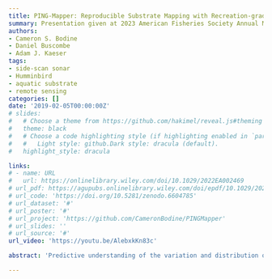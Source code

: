 ```yaml
---
title: PING-Mapper: Reproducible Substrate Mapping with Recreation-grade Sonar Systems
summary: Presentation given at 2023 American Fisheries Society Annual Meeting in Grand Rapids, MI.
authors: 
- Cameron S. Bodine
- Daniel Buscombe
- Adam J. Kaeser
tags:
- side-scan sonar
- Humminbird
- aquatic substrate
- remote sensing
categories: []
date: '2019-02-05T00:00:00Z'
# slides:
#   # Choose a theme from https://github.com/hakimel/reveal.js#theming
#   theme: black
#   # Choose a code highlighting style (if highlighting enabled in `params.toml`)
#   #   Light style: github.Dark style: dracula (default).
#   highlight_style: dracula

links:
# - name: URL
#   url: https://onlinelibrary.wiley.com/doi/10.1029/2022EA002469
# url_pdf: https://agupubs.onlinelibrary.wiley.com/doi/epdf/10.1029/2022EA002469
# url_code: 'https://doi.org/10.5281/zenodo.6604785'
# url_dataset: '#'
# url_poster: '#'
# url_project: 'https://github.com/CameronBodine/PINGMapper'
# url_slides: ''
# url_source: '#'
url_video: 'https://youtu.be/AlebxkKn83c'

abstract: 'Predictive understanding of the variation and distribution of substrates at large spatial extents in aquatic systems is severely lacking. This hampers efforts to numerically predict the occurrence and distribution of specific benthic habitats important to aquatic species, which must be observed in the field. Existing survey methods are limited in scale, require heavy and technically sophisticated survey equipment, or are prohibitively expensive for surveying and mapping. Recreation-grade side scan sonar (SSS) instruments, or fishfinders, have demonstrated their unparalleled value in a lightweight and easily-to-deploy system to image benthic habitats efficiently at the landscape-level. Existing methods for generating geospatial datasets from these sonar systems require a high-level of interaction from the user and are primarily closed-source, limiting opportunities for community-driven enhancements. We introduce PING-Mapper, an open-source and freely available Python-based software for generating geospatial benthic datasets from recreation-grade SSS systems. PING-Mapper is an end-to-end framework for surveying and mapping aquatic systems at large spatial extents reproducibly, with minimal intervention from the user. Version 1.0 of the software (Summer 2022) decodes sonar recordings from any existing Humminbird® side imaging system, export plots of sonar intensities and sensor-derived bedpicks and generates georeferenced mosaics of geometrically corrected sonar imagery. Version 2.0 of the software, to be released Summer 2023, extends PING-Mapper functionality by incorporating deep neural network models that automatically locate and mask sonar shadows, calculate independent bedpicks from both side scan channels, and classify substrates at the pixel level. The widespread availability of substrate information in aquatic systems will inform fish sampling efforts, habitat suitability models, and planning and monitoring habitat restoration.'

---
```



